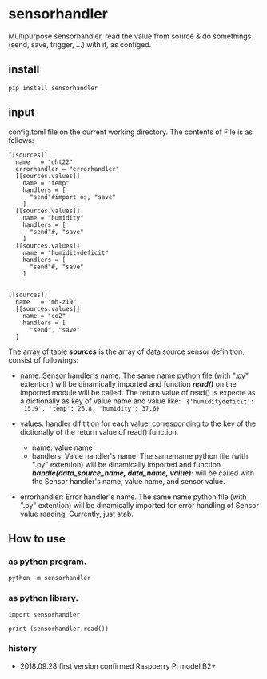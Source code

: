 # sensorhandler
Multipurpose sensorhandler, read the value from source & do somethings (send, save, trigger, ...) with it, as configed.

## install

```bash:
pip install sensorhandler
```

## input
config.toml file on the current working directory. The contents of File is as follows:

```
[[sources]]
  name   = "dht22"
  errorhandler = "errorhandler"
  [[sources.values]]
    name = "temp"
    handlers = [
      "send"#import os, "save"
    ]
  [[sources.values]]
    name = "humidity"
    handlers = [
      "send"#, "save"
    ]
  [[sources.values]]
    name = "humiditydeficit"
    handlers = [
      "send"#, "save"
    ]


[[sources]]
  name   = "mh-z19"
  [[sources.values]]
    name = "co2"
    handlers = [
      "send", "save"
  ]
```

The array of table ***sources*** is the array of data source sensor definition, consist of followings:

- name: Sensor handler's name. The same name python file (with ".py" extention) will be dinamically imported and function ***read()*** on the imported module will be called. The return value of read() is expecte as a dictionally as key of value name and value like:
``` {'humiditydeficit': '15.9', 'temp': 26.8, 'humidity': 37.6}```

- values: handler difitition for each value, corresponding to the key of the dictionally of the return value of read() function.
  - name: value name
  - handlers: Value handler's name. The same name python file (with ".py" extention) will be dinamically imported and function ***handle(data_source_name, data_name, value):*** will be called with the Sensor handler's name, value name, and sensor value.
- errorhandler: Error handler's name. The same name python file (with ".py" extention) will be dinamically imported for error handling of Sensor value reading. Currently, just stab.

## How to use 
### as python program.

```bash:
python -m sensorhandler 
```

### as python library.

```python:
import sensorhandler

print (sensorhandler.read())
```

### history
- 2018.09.28 first version confirmed Raspberry Pi model B2+
